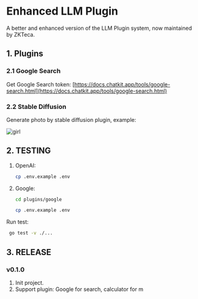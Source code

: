 # Enhanced LLM Plugin 

A better and enhanced version of the LLM Plugin system, now maintained by ZKTeca.

## 1. Plugins

### 2.1 Google Search

Get Google Search token: [https://docs.chatkit.app/tools/google-search.html](https://docs.chatkit.app/tools/google-search.html)

### 2.2 Stable Diffusion

Generate photo by stable diffusion plugin, example:

![girl](./plugins/stablediffusion/test1.jpg)

## 2. TESTING

1. OpenAI:
   ```bash
   cp .env.example .env
   ```

2. Google:
   ```bash
   cd plugins/google

   cp .env.example .env
   ```

Run test:

```bash
 go test -v ./...
```


## 3. RELEASE

### v0.1.0

1. Init project.
2. Support plugin: Google for search, calculator for m